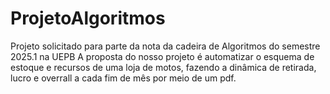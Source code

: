 # ProjetoAlgoritmos
Projeto solicitado para parte da nota da cadeira de Algoritmos do semestre 2025.1 na UEPB
A proposta do nosso projeto é automatizar o esquema de estoque e recursos de uma loja de motos, fazendo a dinâmica de retirada, lucro e overrall a cada fim de mês por meio de um pdf.